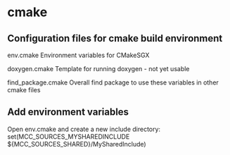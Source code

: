 # cmake

## Configuration files for cmake build environment

env.cmake
Environment variables for CMakeSGX

doxygen.cmake
Template for running doxygen - not yet usable

find_package.cmake
Overall find package to use these variables in other cmake files

## Add environment variables

Open env.cmake and create a new include directory:
set(MCC_SOURCES_MYSHAREDINCLUDE ${MCC_SOURCES_SHARED}/MySharedInclude)
